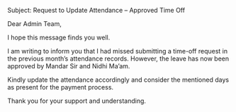 Subject: Request to Update Attendance – Approved Time Off

Dear Admin Team,

I hope this message finds you well.

I am writing to inform you that I had missed submitting a time-off request in the previous month’s attendance records. However, the leave has now been approved by Mandar Sir and Nidhi Ma’am.

Kindly update the attendance accordingly and consider the mentioned days as present for the payment process.

Thank you for your support and understanding.